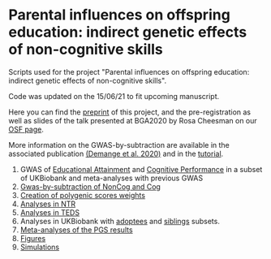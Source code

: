 # Parental influences on offspring education: indirect genetic effects of non-cognitive skills

Scripts used for the project "Parental influences on offspring education: indirect genetic effects of non-cognitive skills". 

Code was updated on the 15/06/21 to fit upcoming manuscript. 

Here you can find the [preprint](https://www.biorxiv.org/content/10.1101/2020.09.15.296236v2) of this project, and the pre-registration as well as slides of the talk presented at BGA2020 by Rosa Cheesman on our [OSF page](https://osf.io/mk938/).

More information on the GWAS-by-subtraction are available in the associated publication [(Demange et al. 2020)](https://www.biorxiv.org/content/10.1101/2020.01.14.905794v1) and in the [tutorial](https://rpubs.com/MichelNivard/565885). 


1. GWAS of [Educational Attainment](https://github.com/PerlineDemange/GeneticNurtureNonCog/tree/master/UKB/EA%20GWAS) and [Cognitive Performance](https://github.com/PerlineDemange/GeneticNurtureNonCog/tree/master/UKB/CP%20GWAS) in a subset of UKBiobank and meta-analyses with previous GWAS
2. [Gwas-by-subtraction of NonCog and Cog](https://github.com/PerlineDemange/GeneticNurtureNonCog/tree/master/GwasbySub)
3. [Creation of polygenic scores weights](https://github.com/PerlineDemange/GeneticNurtureNonCog/tree/master/PGS_LDpred)
4. [Analyses in NTR](https://github.com/PerlineDemange/GeneticNurtureNonCog/tree/master/NTR)
5. [Analyses in TEDS](https://github.com/PerlineDemange/GeneticNurtureNonCog/tree/master/TEDS)
6. Analyses in UKBiobank with [adoptees](https://github.com/PerlineDemange/GeneticNurtureNonCog/tree/master/UKB/Adoptees) and [siblings](https://github.com/PerlineDemange/GeneticNurtureNonCog/tree/master/UKB/Siblings) subsets.
7. [Meta-analyses of the PGS results](https://github.com/PerlineDemange/GeneticNurtureNonCog/tree/master/Meta-analysis) 
8. [Figures](https://github.com/PerlineDemange/GeneticNurtureNonCog/tree/master/Figures)
9. [Simulations](https://github.com/PerlineDemange/GeneticNurtureNonCog/tree/master/Simulation)